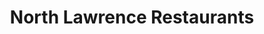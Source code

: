---
active: true
name: North Lawrence
sitemap: true
slug: north-lawrence
title: North Lawrence Restaurants
---